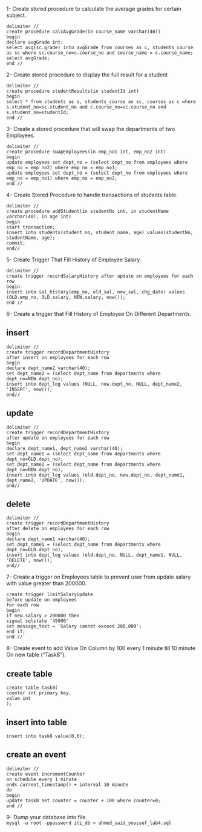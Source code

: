 1- Create stored procedure to calculate the average grades for certain subject.  
```
delimiter //
create procedure calcAvgGrade(in course_name varchar(40))
begin
declare avgGrade int;
select avg(sc.grade) into avgGrade from courses as c, students_course as sc where sc.course_no=c.course_no and course_name = c.course_name;
select avgGrade;
end //
```
2- Create stored procedure to display the full result for a student 
```
delimiter //
create procedure studentResults(in studentId int)
begin
select * from students as s, students_course as sc, courses as c where s.student_no=sc.student_no and c.course_no=sc.course_no and s.student_no=studentId; 
end //
```
3- Create a stored procedure that will swap the departments of two Employees. 
```
delimiter //
create procedure swapEmployees(in emp_no1 int, emp_no2 int)
begin
update employees set dept_no = (select dept_no from employees where emp_no = emp_no2) where emp_no = emp_no1;
update employees set dept_no = (select dept_no from employees where emp_no = emp_no1) where emp_no = emp_no2;
end //
```
4- Create Stored Procedure to handle transactions of students table. 
```
delimiter //
create procedure addStudent(in studentNo int, in studentName varchar(40), in age int)
begin 
start transaction;
insert into students(student_no, student_name, age) values(studentNo, studentName, age);
commit; 
end//
```
5- Create Trigger That Fill History of Employee Salary. 
```
delimiter //
create trigger recordSalaryHistory after update on employees for each row
begin
insert into sal_history(emp_no, old_sal, new_sal, chg_date) values (OLD.emp_no, OLD.salary, NEW.salary, now()); 
end //
```
6- Create a trigger that Fill History of Employee On Different Departments.  
## insert
```
delimiter //
create trigger recordDepartmentHistory
after insert on employees for each row 
begin
declare dept_name2 varchar(40);
set dept_name2 = (select dept_name from departments where dept_no=NEW.dept_no);
insert into dept_log values (NULL, new.dept_no, NULL, dept_name2, 'INSERT', now());
end//
```
## update
```
delimiter //
create trigger recordDepartmentHistory
after update on employees for each row 
begin
declare dept_name1, dept_name2 varchar(40);
set dept_name1 = (select dept_name from departments where dept_no=OLD.dept_no);
set dept_name2 = (select dept_name from departments where dept_no=NEW.dept_no);
insert into dept_log values (old.dept_no, new.dept_no, dept_name1, dept_name2, 'UPDATE', now());
end//
```
## delete
```
delimiter //
create trigger recordDepartmentHistory
after delete on employees for each row 
begin
declare dept_name1 varchar(40);
set dept_name1 = (select dept_name from departments where dept_no=OLD.dept_no);
insert into dept_log values (old.dept_no, NULL, dept_name1, NULL, 'DELETE', now());
end//
```
7- Create a trigger on Employees table to prevent user from update salary with value greater than 200000. 
```
create trigger limitSalaryUpdate
before update on employees
for each row
begin
if new.salary > 200000 then
signal sqlstate '45000'
set message_text = 'Salary cannot exceed 200,000';
end if;
end //
```
8- Create event to add Value On Column by 100 every 1 minute till 10   minute On new table (“Task8”). 
## create table
```
create table task8(
counter int primary key,
value int
);
```
## insert into table
`insert into task8 value(0,0);`
## create an event
```
delimiter //
create event incrementCounter
on schedule every 1 minute
ends current_timestamp() + interval 10 minute
do
begin
update task8 set counter = counter + 100 where counter=0;
end //
```
9- Dump your database into file.  
`mysql -u root -ppassword iti_db > ahmed_said_youssef_lab4.sql`